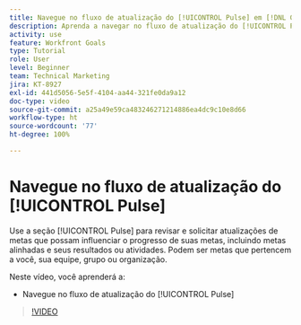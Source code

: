 ```yaml
---
title: Navegue no fluxo de atualização do [!UICONTROL Pulse] em [!DNL Goals]
description: Aprenda a navegar no fluxo de atualização do [!UICONTROL Pulse] em [!DNL   Goals].
activity: use
feature: Workfront Goals
type: Tutorial
role: User
level: Beginner
team: Technical Marketing
jira: KT-8927
exl-id: 441d5056-5e5f-4104-aa44-321fe0da9a12
doc-type: video
source-git-commit: a25a49e59ca483246271214886ea4dc9c10e8d66
workflow-type: ht
source-wordcount: '77'
ht-degree: 100%

---
```


# Navegue no fluxo de atualização do [!UICONTROL Pulse]

Use a seção [!UICONTROL Pulse] para revisar e solicitar atualizações de metas que possam influenciar o progresso de suas metas, incluindo metas alinhadas e seus resultados ou atividades. Podem ser metas que pertencem a você, sua equipe, grupo ou organização.

Neste vídeo, você aprenderá a:

* Navegue no fluxo de atualização do [!UICONTROL Pulse]

>[!VIDEO](https://video.tv.adobe.com/v/335199/?quality=12&learn=on)

